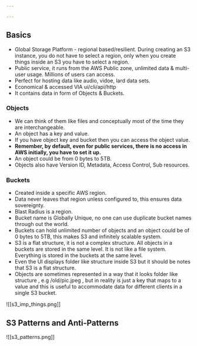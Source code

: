 ```yaml
---

---
```

## Basics
- Global Storage Platform - regional based/resilient. During creating an S3 instance, you do not have to select a region, only when you create  things inside an S3 you have to select a region.
- Public service, it runs from the AWS Public zone, unlimited data & multi-user usage. Millions of users can access.
- Perfect for hosting data like audio, vidoe, lard data sets.
- Economical & accessed VIA ui/cli/api/http
- It contains data in form of Objects & Buckets.
### Objects
- We can think of them like files and conceptually most of the time they are interchangeable.
- An object has a key and value.
- If you have object key and bucket then you can access the object value.
- **Remember, by default, even for public services, there is no access in AWS initially, you have to set it up.**
- An object could be from 0 bytes to 5TB.
- Objects also have Version ID, Metadata, Access Control, Sub resources.
### Buckets
- Created inside a specific AWS region.
- Data never leaves that region unless configured to, this ensures data sovereignty.
- Blast Radius is a region.
- Bucket name is Globally Unique, no one can use duplicate bucket names through out the world.
- Buckets can hold unlimited number of objects and an object could be of 0 bytes to 5TB, this makes S3 and infinitely scalable system.
- S3 is a flat structure, it is not a complex structure. All objects in a buckets are stored in the same level. It is not like a file system. Everything is stored in the buckets at the same level.
- Even the UI displays folder like structure inside S3 but it should be notes that S3 is a flat structure.
- Objects are sometimes represented in a way that it looks folder like structure , e.g /old/pic.jpeg , but in reality is just a key that maps to a value and this is useful to accommodate data for different clients in a single S3 bucket.

![[s3_imp_things.png]]

## S3 Patterns and Anti-Patterns

![[s3_patterns.png]]